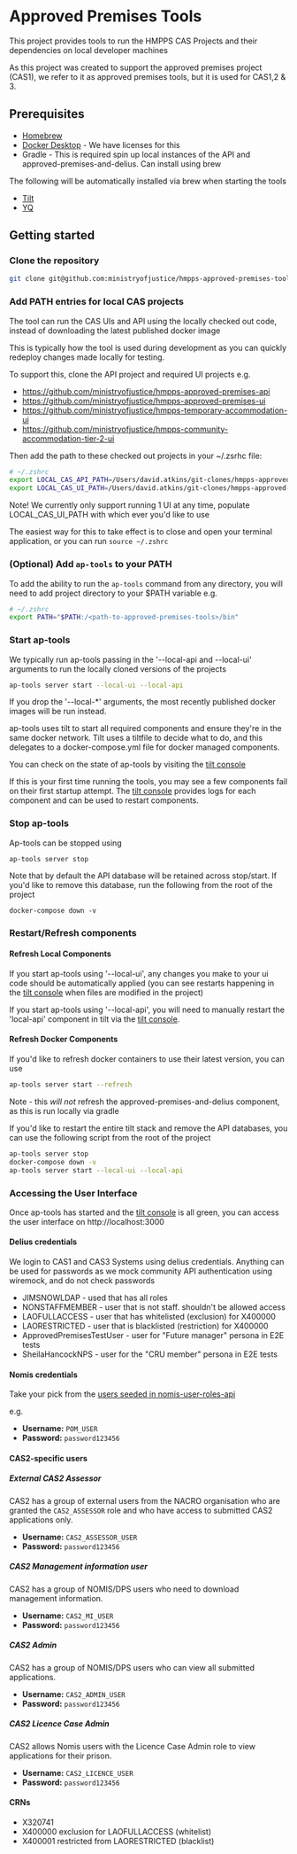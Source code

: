 # Approved Premises Tools

This project provides tools to run the HMPPS CAS Projects and their dependencies on local developer machines

As this project was created to support the approved premises project (CAS1), we refer to it as approved premises tools, but it is used for CAS1,2 & 3.

## Prerequisites

* [Homebrew](https://brew.sh/)
* [Docker Desktop](https://www.docker.com/products/docker-desktop/) - We have licenses for this
* Gradle - This is required spin up local instances of the API and approved-premises-and-delius. Can install using brew

The following will be automatically installed via brew when starting the tools

* [Tilt](https://tilt.dev/)
* [YQ](https://mikefarah.gitbook.io/yq/)

## Getting started

### Clone the repository

```bash
git clone git@github.com:ministryofjustice/hmpps-approved-premises-tools.git
```

### Add PATH entries for local CAS projects

The tool can run the CAS UIs and API using the locally checked out code, instead of downloading the latest published docker image

This is typically how the tool is used during development as you can quickly redeploy changes made locally for testing.

To support this, clone the API project and required UI projects e.g.

* https://github.com/ministryofjustice/hmpps-approved-premises-api
* https://github.com/ministryofjustice/hmpps-approved-premises-ui
* https://github.com/ministryofjustice/hmpps-temporary-accommodation-ui
* https://github.com/ministryofjustice/hmpps-community-accommodation-tier-2-ui

Then add the path to these checked out projects in your ~/.zsrhc file:

```bash
# ~/.zshrc
export LOCAL_CAS_API_PATH=/Users/david.atkins/git-clones/hmpps-approved-premises-api
export LOCAL_CAS_UI_PATH=/Users/david.atkins/git-clones/hmpps-approved-premises-ui
```

Note! We currently only support running 1 UI at any time, populate LOCAL_CAS_UI_PATH with which ever you'd like to use

The easiest way for this to take effect is to close and open your terminal application, or you can run  `source ~/.zshrc`

### (Optional) Add `ap-tools` to your PATH

To add the ability to run the `ap-tools` command from any directory, you will need to add project directory to your $PATH variable e.g. 

```bash
# ~/.zshrc
export PATH="$PATH:/<path-to-approved-premises-tools>/bin"
```

### Start ap-tools

We typically run ap-tools passing in the '--local-api and --local-ui' arguments to run the locally cloned versions of the projects

```bash
ap-tools server start --local-ui --local-api
```

If you drop the '--local-*' arguments, the most recently published docker images will be run instead.

ap-tools uses tilt to start all required components and ensure they're in the same docker network. Tilt uses a tiltfile to decide what to do, and this delegates to a docker-compose.yml file for docker managed components.

You can check on the state of ap-tools by visiting the [tilt console](http://localhost:10350) 

If this is your first time running the tools, you may see a few components fail on their first startup attempt. The [tilt console](http://localhost:10350) provides logs for each component and can be used to restart components. 

### Stop ap-tools

Ap-tools can be stopped using

```ap-tools server stop```

Note that by default the API database will be retained across stop/start. If you'd like to remove this database, run the following from the root of the project 

```docker-compose down -v```

### Restart/Refresh components

#### Refresh Local Components

If you start ap-tools using '--local-ui', any changes you make to your ui code should be automatically applied (you can see restarts happening in the [tilt console](http://localhost:10350) when files are modified in the project)

If you start ap-tools using '--local-api', you will need to manually restart the 'local-api' component in tilt via the [tilt console](http://localhost:10350).

#### Refresh Docker Components

If you'd like to refresh docker containers to use their latest version, you can use

```bash
ap-tools server start --refresh
```

Note - this _will not_ refresh the approved-premises-and-delius component, as this is run locally via gradle

If you'd like to restart the entire tilt stack and remove the API databases, you can use the following script from the root of the project

```bash
ap-tools server stop                                       
docker-compose down -v
ap-tools server start --local-ui --local-api
```

### Accessing the User Interface

Once ap-tools has started and the [tilt console](http://localhost:10350) is all green, you can access the user interface on http://localhost:3000

#### Delius credentials

We login to CAS1 and CAS3 Systems using delius credentials. Anything can be used for passwords as we mock community API authentication using wiremock, and do not check passwords

 * JIMSNOWLDAP - used that has all roles
 * NONSTAFFMEMBER - user that is not staff. shouldn't be allowed access
 * LAOFULLACCESS - user that has whitelisted (exclusion) for X400000
 * LAORESTRICTED - user that is blacklisted (restriction) for X400000
 * ApprovedPremisesTestUser - user for "Future manager" persona in E2E tests
 * SheilaHancockNPS - user for the "CRU member" persona in E2E tests

#### Nomis credentials

Take your pick from the [users seeded in nomis-user-roles-api](https://github.com/ministryofjustice/nomis-user-roles-api/blob/main/src/main/resources/db/dev/V3_1__user_data.sql)

e.g.

- **Username:** `POM_USER`
- **Password:** `password123456`

#### CAS2-specific users

##### External CAS2 Assessor

CAS2 has a group of external users from the NACRO organisation who are granted the
`CAS2_ASSESSOR` role and who have access to submitted CAS2 applications only.

- **Username:** `CAS2_ASSESSOR_USER`
- **Password:** `password123456`

##### CAS2 Management information user

CAS2 has a group of NOMIS/DPS users who need to download management information.

- **Username:** `CAS2_MI_USER`
- **Password:** `password123456`

##### CAS2 Admin

CAS2 has a group of NOMIS/DPS users who can view all submitted applications.

- **Username:** `CAS2_ADMIN_USER`
- **Password:** `password123456`

##### CAS2 Licence Case Admin

CAS2 allows Nomis users with the Licence Case Admin role to view applications for their prison.

- **Username:** `CAS2_LICENCE_USER`
- **Password:** `password123456`

#### CRNs

 * X320741
 * X400000 exclusion for LAOFULLACCESS (whitelist)
 * X400001 restricted from LAORESTRICTED (blacklist)

